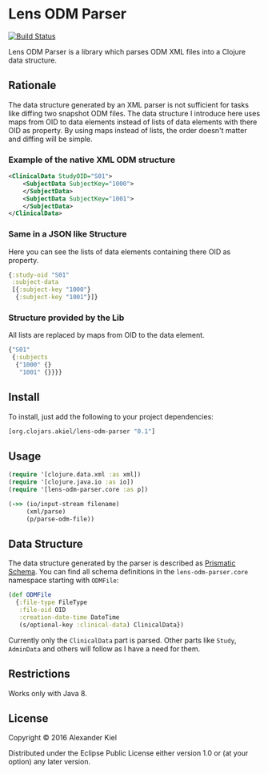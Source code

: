 # Lens ODM Parser

[![Build Status](https://travis-ci.org/alexanderkiel/lens-odm-parser.svg?branch=master)](https://travis-ci.org/alexanderkiel/lens-odm-parser)

Lens ODM Parser is a library which parses ODM XML files into a Clojure data structure.

## Rationale

The data structure generated by an XML parser is not sufficient for tasks like diffing two snapshot ODM files. The data structure I introduce here uses maps from OID to data elements instead of lists of data elements with there OID as property. By using maps instead of lists, the order doesn't matter and diffing will be simple.

### Example of the native XML ODM structure

```xml
<ClinicalData StudyOID="S01">
    <SubjectData SubjectKey="1000">
    </SubjectData>
    <SubjectData SubjectKey="1001">
    </SubjectData>
</ClinicalData>
```

### Same in a JSON like Structure

Here you can see the lists of data elements containing there OID as property.

```clojure
{:study-oid "S01"
 :subject-data
 [{:subject-key "1000"}
  {:subject-key "1001"}]}
```

### Structure provided by the Lib

All lists are replaced by maps from OID to the data element.

```clojure
{"S01"
 {:subjects
  {"1000" {}
   "1001" {}}}} 
```

## Install

To install, just add the following to your project dependencies:

```clojure
[org.clojars.akiel/lens-odm-parser "0.1"]
```

## Usage

```clojure
(require '[clojure.data.xml :as xml])
(require '[clojure.java.io :as io])
(require '[lens-odm-parser.core :as p])

(->> (io/input-stream filename)
     (xml/parse)
     (p/parse-odm-file))
```

## Data Structure

The data structure generated by the parser is described as [Prismatic Schema][1]. You can find all schema definitions in the `lens-odm-parser.core` namespace starting with `ODMFile`:

```clojure
(def ODMFile
  {:file-type FileType
   :file-oid OID
   :creation-date-time DateTime
   (s/optional-key :clinical-data) ClinicalData})
```

Currently only the `ClinicalData` part is parsed. Other parts like `Study`, `AdminData` and others will follow as I have a need for them.

## Restrictions

Works only with Java 8.

## License

Copyright © 2016 Alexander Kiel

Distributed under the Eclipse Public License either version 1.0 or (at
your option) any later version.

[1]: <https://github.com/plumatic/schema>
